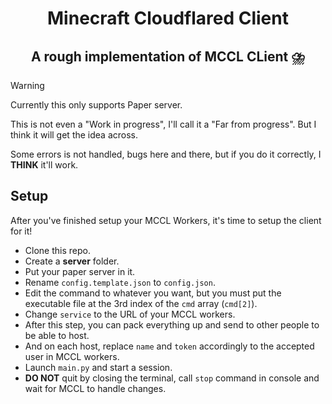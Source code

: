 <h1 align=center>
    Minecraft Cloudflared Client
</h1>
<h2 align=center>
    A rough implementation of MCCL CLient ⛈️
</h2>

> [!WARNING]
> Currently this only supports Paper server.
> 
> This is not even a "Work in progress", I'll call it a "Far from progress". But I think it will get the idea across.
> 
> Some errors is not handled, bugs here and there, but if you do it correctly, I **THINK** it'll work.

## Setup
After you've finished setup your MCCL Workers, it's time to setup the client for it!

- Clone this repo.
- Create a **server** folder.
- Put your paper server in it.
- Rename `config.template.json` to `config.json`.
- Edit the command to whatever you want, but you must put the executable file at the 3rd index of the `cmd` array (`cmd[2]`).
- Change `service` to the URL of your MCCL workers.
- After this step, you can pack everything up and send to other people to be able to host.
- And on each host, replace `name` and `token` accordingly to the accepted user in MCCL workers.
- Launch `main.py` and start a session.
- **DO NOT** quit by closing the terminal, call `stop` command in console and wait for MCCL to handle changes.